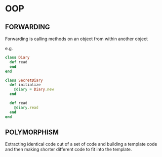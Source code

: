 # OOP

## FORWARDING

Forwarding is calling methods on an object from within another object

e.g.
```ruby
class Diary
  def read
  end
end

class SecretDiary
  def initialize
    @diary = Diary.new
  end

  def read
    @diary.read
  end
end

```

## POLYMORPHISM

Extracting identical code out of a set of code and building a template code and then making shorter different code to fit into the template. 
